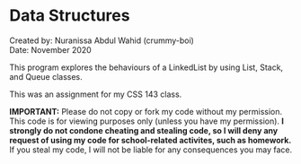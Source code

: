 # Data Structures

Created by: Nuranissa Abdul Wahid (crummy-boi)  
Date: November 2020  

This program explores the behaviours of a LinkedList by using List, Stack, and Queue classes.

This was an assignment for my CSS 143 class.  

**IMPORTANT:** Please do not copy or fork my code without my permission. This code is for viewing purposes only (unless you have my permission). **I strongly do not condone cheating and stealing code, so I will deny any request of using my code for school-related activites, such as homework.** If you steal my code, I will not be liable for any consequences you may face.
